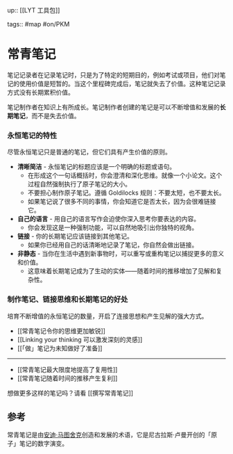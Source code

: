 up:: [[LYT 工具包]]

tags:: #map #on/PKM 

# 常青笔记

笔记记录者在记录笔记时，只是为了特定的短期目的，例如考试或项目，他们对笔记的使用价值是短暂的。当这个里程碑完成后，笔记就失去了价值。这种笔记记录方式没有长期累积价值。

笔记制作者在知识上有所成长。笔记制作者创建的笔记是可以不断增值和发展的**长期笔记**，而不是失去价值。

### 永恒笔记的特性

尽管永恒笔记只是普通的笔记，但它们具有产生价值的原则。

-   **清晰简洁** - 永恒笔记的标题应该是一个明确的标题或语句。
    -   在形成这个一句话概括时，你会澄清和深化思维。就像一个小论文。这个过程自然强制执行了原子笔记的大小。
    -   不要担心制作原子笔记。遵循 Goldilocks 规则：不要太短，也不要太长。
    -   如果笔记说了很多不同的事情，你会知道它是否太长，因为会很难链接它。
-   **自己的语言** - 用自己的语言写作会迫使你深入思考你要表达的内容。
    -   你会发现这是一种强制功能，可以自然地吸引出你独特的视角。
-   **链接** - 你的长期笔记应该链接到其他笔记。
    -   如果你已经用自己的话清晰地记录了笔记，你自然会做出链接。
-   **非静态** - 当你在生活中遇到新事物时，可以重写或重构笔记以捕捉更多的意义和价值。
    -   这意味着长期笔记成为了生动的实体——随着时间的推移增加了见解和复杂性。

### 制作笔记、链接思维和长期笔记的好处

培育不断增值的永恒笔记的数量，开启了连接思想和产生见解的强大方式。

- [[常青笔记令你的思维更加敏锐]]
- [[Linking your thinking 可以激发深刻的灵感]]
- [[「做」笔记为未知做好了准备]]

---
- [[常青笔记最大限度地提高了复用性]]
- [[常青笔记随着时间的推移产生复利]]

想做更多这样的笔记吗？请看 [[撰写常青笔记]]

## 参考

常青笔记是由[安迪·马图舍克](https://notes.andymatuschak.org/About_these_notes)创造和发展的术语，它是尼古拉斯·卢曼开创的「原子」笔记的数字演变。
